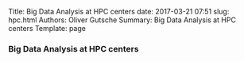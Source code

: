 Title: Big Data Analysis at HPC centers
date: 2017-03-21 07:51
slug: hpc.html
Authors: Oliver Gutsche
Summary: Big Data Analysis at HPC centers
Template: page

### Big Data Analysis at HPC centers

